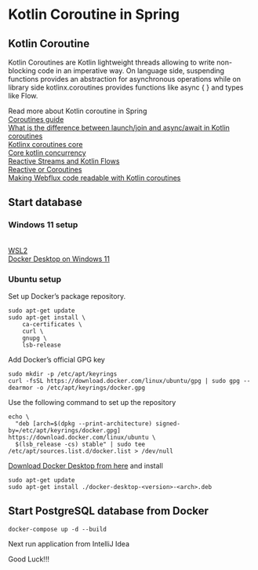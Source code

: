# Kotlin Coroutine in Spring

## Kotlin Coroutine

Kotlin Coroutines are Kotlin lightweight threads allowing to write non-blocking code in an imperative way. On language
side, suspending functions provides an abstraction for asynchronous operations while on library side kotlinx.coroutines
provides functions like async { } and types like Flow.

Read more about Kotlin coroutine in Spring
\
[Coroutines guide](https://kotlinlang.org/docs/coroutines-guide.html)
\
[What is the difference between launch/join and async/await in Kotlin coroutines](https://stackoverflow.com/questions/46226518/what-is-the-difference-between-launch-join-and-async-await-in-kotlin-coroutines)
\
[Kotlinx coroutines core](https://github.com/Kotlin/kotlinx.coroutines/tree/master/kotlinx-coroutines-core)
\
[Core kotlin concurrency](https://github.com/turuuboldoo/core-kotlin-modules/tree/main/core-kotlin-concurrency)
\
[Reactive Streams and Kotlin Flows](https://elizarov.medium.com/reactive-streams-and-kotlin-flows-bfd12772cda4)
\
[Reactive or Coroutines](https://medium.com/digitalfrontiers/reactive-or-coroutines-between-a-rock-and-a-hard-place-6a41a151195a)
\
[Making Webflux code readable with Kotlin coroutines](https://blog.allegro.tech/2020/02/webflux-and-coroutines.html)

## Start database

### Windows 11 setup

\
[WSL2](https://docs.microsoft.com/en-us/windows/wsl/install)
\
[Docker Desktop on Windows 11](https://docs.docker.com/desktop/install/windows-install/)

### Ubuntu setup

Set up Docker’s package repository.

```
sudo apt-get update
sudo apt-get install \
    ca-certificates \
    curl \
    gnupg \
    lsb-release
```

Add Docker’s official GPG key

```
sudo mkdir -p /etc/apt/keyrings
curl -fsSL https://download.docker.com/linux/ubuntu/gpg | sudo gpg --dearmor -o /etc/apt/keyrings/docker.gpg
```

Use the following command to set up the repository

```
echo \
  "deb [arch=$(dpkg --print-architecture) signed-by=/etc/apt/keyrings/docker.gpg] https://download.docker.com/linux/ubuntu \
  $(lsb_release -cs) stable" | sudo tee /etc/apt/sources.list.d/docker.list > /dev/null
```

[Download Docker Desktop from here](https://docs.docker.com/desktop/install/linux-install/) and install

```
sudo apt-get update
sudo apt-get install ./docker-desktop-<version>-<arch>.deb
```

## Start PostgreSQL database from Docker

```
docker-compose up -d --build
```

Next run application from IntelliJ Idea

Good Luck!!!
